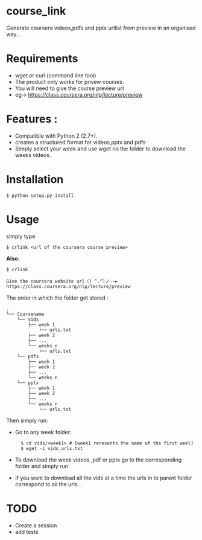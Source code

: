 course_link
===========

Generate coursera videos,pdfs and pptx urllist from preview in an organised way...

Requirements
============
* wget or curl (command line tool) 
* The product only works for privew courses.
* You will need to give the course preview url 
* eg-> https://class.coursera.org/nlp/lecture/preview

Features :
==========

* Compatible with Python 2 (2.7+).
* creates a structured format for videos,pptx and pdfs
* Simply select your week and use wget no the folder to download the weeks videos.

Installation
============
	$ python setup.py install

Usage
=====
simply type

	$ crlink <url of the coursera course preview>

**Also:**

	$ crlink
	
	Give the coursera website url〈( ^.^)ノ--► https://class.coursera.org/nlp/lecture/preview

The order in which the folder get stored :

	.
	└── Coursename
	    └── vids
			├── week 1
				└── urls.txt
			├── week 2
			├── ...
			└── weeks n
				└── urls.txt
	    └── pdfs
			├── week 1
			├── week 2
			├── ...
			└── weeks n
	    └── pptx
			├── week 1
			├── week 2
			├── ...
			└── weeks n
				└── urls.txt


Then simply run:

* Go to any week folder:

		$ cd vids/<week1> # [week1 reresents the name of the first weel]
		$ wget -i vids_urls.txt

* To download the week videos ,pdf or pptx go to the corresponding folder and simply run 


* If you want to download all the vids at a time the urls in to parent folder correspond to all the urls...


TODO
======

* Create a session 
* add tests